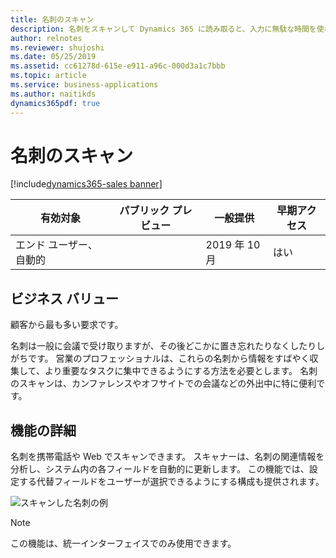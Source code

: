 ```yaml
---
title: 名刺のスキャン
description: 名刺をスキャンして Dynamics 365 に読み取ると、入力に無駄な時間を使わなくてすみます。
author: relnotes
ms.reviewer: shujoshi
ms.date: 05/25/2019
ms.assetid: cc61278d-615e-e911-a96c-000d3a1c7bbb
ms.topic: article
ms.service: business-applications
ms.author: naitikds
dynamics365pdf: true
---
```

# <a name="business-card-scan"></a>名刺のスキャン
[!include[dynamics365-sales banner](../includes/dynamics365-sales.md)]

| 有効対象    |  パブリック プレビュー | 一般提供 | 早期アクセス |
| ---------- | ---------- |---------- |---------- |
|エンド ユーザー、自動的|| 2019 年 10 月|はい |



## <a name="business-value"></a>ビジネス バリュー
<!-- bv start -->

顧客から最も多い要求です。 

名刺は一般に会議で受け取りますが、その後どこかに置き忘れたりなくしたりしがちです。 営業のプロフェッショナルは、これらの名刺から情報をすばやく収集して、より重要なタスクに集中できるようにする方法を必要とします。 名刺のスキャンは、カンファレンスやオフサイトでの会議などの外出中に特に便利です。

<!-- bv end -->

## <a name="feature-details"></a>機能の詳細
<!--feature detail start -->
名刺を携帯電話や Web でスキャンできます。 スキャナーは、名刺の関連情報を分析し、システム内の各フィールドを自動的に更新します。 この機能では、設定する代替フィールドをユーザーが選択できるようにする構成も提供されます。
<!--feature detail end -->

![スキャンした名刺の例](media/businesscardscan.png "スキャンした名刺の例")
<!-- Picture 1 -->


> [!NOTE]
> この機能は、統一インターフェイスでのみ使用できます。

